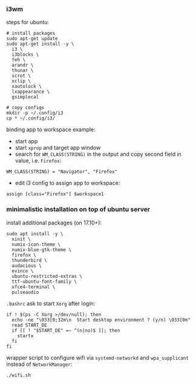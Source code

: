 ### i3wm
steps for ubuntu:
```
# install packages
sudo apt-get update
sudo apt-get install -y \
  i3 \
  i3blocks \
  feh \
  arandr \
  thunar \
  scrot \
  xclip \
  xautolock \
  lxappearance \
  gsimplecal

# copy configs
mkdir -p ~/.config/i3
cp * ~/.config/i3/
```
  
binding app to workspace example:  
- start app  
- start `xprop` and target app window  
- search for `WM_CLASS(STRING)` in the output and copy second field in value, i.e. `Firefox`:  
```
WM_CLASS(STRING) = "Navigator", "Firefox"
```
- edit i3 config to assign app to workspace:  
```
assign [class="Firefox"] $workspace1
```
  
  
### minimalistic installation on top of ubuntu server
install additional packages (on 17.10+):
```
sudo apt install -y \
  xinit \
  numix-icon-theme \
  numix-blue-gtk-theme \
  firefox \
  thunderbird \
  audacious \
  evince \
  ubuntu-restricted-extras \
  ttf-ubuntu-font-family \
  xfce4-terminal \
  pulseaudio 
```
  
`.bashrc` ask to start `Xorg` after login:
```
if ! $(ps -C Xorg >/dev/null); then
  echo -ne "\033[0;32m\n  Start desktop environment ? (y/n) \033[0m"
  read START_DE
  if [[ ! "$START_DE" =~ ^(n|no)$ ]]; then
    startx
  fi
fi
```

wrapper script to configure wifi via `systemd-networkd` and `wpa_supplicant` instead of `NetworkManager`:
```
./wifi.sh
```
